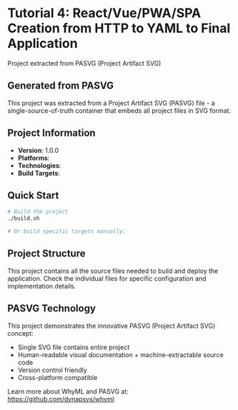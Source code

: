 # Tutorial 4: React/Vue/PWA/SPA Creation from HTTP to YAML to Final Application

Project extracted from PASVG (Project Artifact SVG)

## Generated from PASVG

This project was extracted from a Project Artifact SVG (PASVG) file - a single-source-of-truth
container that embeds all project files in SVG format.

## Project Information

- **Version**: 1.0.0
- **Platforms**: 
- **Technologies**: 
- **Build Targets**: 

## Quick Start

```bash
# Build the project
./build.sh

# Or build specific targets manually:
```

## Project Structure

This project contains all the source files needed to build and deploy the application.
Check the individual files for specific configuration and implementation details.

## PASVG Technology

This project demonstrates the innovative PASVG (Project Artifact SVG) concept:
- Single SVG file contains entire project
- Human-readable visual documentation + machine-extractable source code
- Version control friendly
- Cross-platform compatible

Learn more about WhyML and PASVG at: https://github.com/dynapsys/whyml
